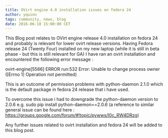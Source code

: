 ```yaml
---
title: OVirt engine 4.0 installation issues on fedora 24
author: yquinn
tags: community, news, blog
date: 2016-06-18 15:00:00 CET
---
```


This Blog post relates to OVirt engine release 4.0 installation on fedora 24 and probably is relevant for lower ovirt release versions.
Having Fedora release 24 (Twenty Four) installed on my new laptop (while it is still in beta phase - but this is still relevant for GA)
I have ran an ovirt installation and encountered the following error message :

ovirt-engine[5566] ERROR run:532 Error: Unable to change process owner ([Errno 1] Operation not permitted)

This is an outcome of permission problems with python-daemon 2.1.0 which is the default package 
in fedora 24 release that i have used.

To overcome this issue i had to downgrade the python-daemon version to 2.0.6
e.g. sudo pip install python-daemon==2.0.6
(a reference to similar general issue can be found here : https://groups.google.com/forum/#!topic/pywws/I0c_RW4DRzg)


Any further issues related to ovirt installation and fedora 24 
will be added to this blog post.
